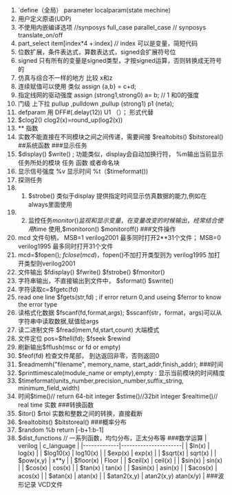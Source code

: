 1. `define（全局） parameter localparam(state mechine)
1. 用户定义原语(UDP)
1.  不使用内嵌编译选项 //synposys full_case parallel_case // synposys translate_on/off
1. part_select item[index*4 +:index] // index 可以是变量，简短代码
1. 位数扩展，条件表达式，算数表达式，signed会扩展符号位
1. signed 只有所有的变量是signed类型，才按signed运算，否则转换成无符号的
1. 仿真与综合不一样的地方 比较 x和z
2. 连续赋值可以使用 类似 assign {a,b} = c+d;
1. 指定线网的驱动强度 assign (strong1,strong0) a= b; // 1 和0的强度
1. 门级 上下拉 pullup ,pulldown ,pullup (strong1) p1 (neta);
1. defparam 用 DFF#(.delay(12)) U1 （）； 形式代替
1. $clog2() clog2(x)=round_up(log2(x))
1. ** 指数
1. 实数不能直接在不同模块之间之间传递，需要间接 $realtobits() $bitstoreal()
##系统函数
###显示任务
1. $display() $write() ; 功能类似，display会自动加换行符， %m输出当前显示任务所处的模块 任务 函数 或者命名块
1. 显示信号强度 %v 显示时间 %t（$timeformat())
1. 探测任务
1. 1. $strobe() 类似于display 提供指定时间显示仿真数据的能力,例如在always里面使用
1. 2. 监控任务$monitor() 监视和显示变量，在变量改变的时候输出，经常结合使用$time 使用,$monitoron() $monitoroff()
###文件操作
1. mcd 文件句柄， MSB=1 verilog2001 最多同时打开2**31个文件； MSB=0 verilog1995 最多同时打开31个文件
1. mcd=$fopen(); $fclose(mcd)，$fopen()不加打开类型则为 verilog1995 加打开类型则verilog2001
1. 文件输出 $fdisplay() $fwrite() $fstrobe() $fmonitor()
2. 字符串输出，不直接输出到文件中， $sformat() $swrite()
1. 字符读取c=$fgetc(fd)
1. read one  line  $fgets(str,fd) ; if error return 0,and useing $ferror to know the error type
1. 读格式化数据 $fscanf(fd,format,args); $sscanf(str，format，args)可以从字符串中读取数据,赋值给args
1. 读二进制文件 $fread(mem,fd,start,count) 大端模式
1. 文件定位 pos=$ftell(fd); $fseek $rewind
1. 刷新输出$fflush(msc or fd or empty)
1. $feof(fd) 检查文件尾部， 到达返回非零，否则返回0
1. $readmemh("filename", memory_name, start_addr,finish_addr);
###时间
1. $printtimescale(module_name or empty),empty : 显示当前模块的时间精度
1. $timeformat(units_number,precision_number,suffix_string, minimum_field_width)
1. 时间$time()// return 64-bit integer $stime()//32bit integer $realtime()// real time 实数
###转换函数
1. $itor() $rtoi 实数和整数之间的转换，直接截断
1. $realtobits() $bitstoreal()
###概率分布
1. $random %b return [-b+1:b-1]
2. $dist_functions 
 // 一系列函数，均匀分布，正太分布等
###数学运算
|  verilog    | c_language           |
|-------------|----------------------|
| $ln(x)      | log(x)               |
| $log10(x)   | log10(x)             |
| $exp(x)     | exp(x)               |
| $sqrt(x)    | sqrt(x)              |
| $pow(x,y)   | x**y                 |
| $floor(x)   | Floor                |
| $ceil(x)    | ceil(x)              |
| $sin(x)     | sin(x)               |
| $cos(x)     | cos(x)               |
| $tan(x)     | tan(x)               |
| $asin(x)    | asin(x)              |
| $acos(x)    | acos(x)              |
| $atan(x)    | atan(x)              |
| $atan2(x,y) | atan2(x,y) atan(x/y) |
###波形记录
VCD文件

